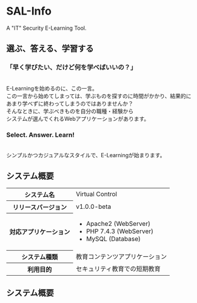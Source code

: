 # SAL-Info
A "IT" Security E-Learning Tool.

## 選ぶ、答える、学習する
<h3>「早く学びたい、だけど何を学べばいいの？」</h3><br>
E-Learningを始めるのに、この一言。<br>
この一言から始めてしまっては、学ぶものを探すのに時間がかかり、結果的に<br>
あまり学べずに終わってしまうのではありませんか？<br>
そんなときに、学ぶべきものを自分の職種・経験から<br>
システムが選んでくれるWebアプリケーションがあります。<br>
<h3>Select. Answer. Learn!</h3><br>
シンプルかつカジュアルなスタイルで、E-Learningが始まります。<br>

## システム概要
<table>
  <tr>
    <th>システム名</th>
    <td>Virtual Control</td>
  </tr>
  <tr>
    <th>リリースバージョン</th>
    <td>v1.0.0-beta</td>
  </tr>
  <tr>
    <th>対応アプリケーション</th>
    <td>
      <ul>
        <li>Apache2 (WebServer)</li>
        <li>PHP 7.4.3 (WebServer)</li>
        <li>MySQL (Database)</li>
      </ul>
    </td>
  </tr>
  <tr>
    <th>システム種類</th>
    <td>教育コンテンツアプリケーション</td>
  </tr>
  <tr>
    <th>利用目的</th>
    <td>セキュリティ教育での短期教育</td>
  </tr>
</table>

## システム概要

